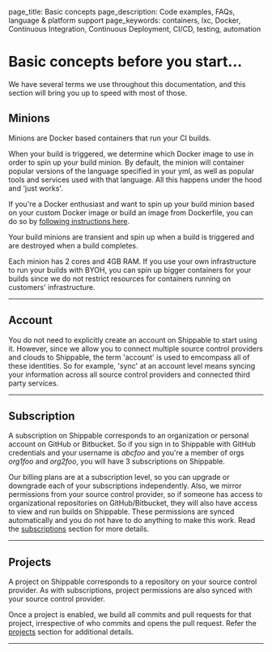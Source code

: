 page_title: Basic concepts
page_description: Code examples, FAQs, language & platform support
page_keywords: containers, lxc, Docker, Continuous Integration, Continuous Deployment, CI/CD, testing, automation


# Basic concepts before you start...

We have several terms we use throughout this documentation, and this section will bring you up to speed with most of those.


## Minions

Minions are Docker based containers that run your CI builds. 

When your build is triggered, we determine which Docker image to use in order to spin up your build minion. By default, the minion will container popular versions of the language specified in your yml, as well as popular tools and services used with that language. All this happens under the hood and 'just works'.

If you're a Docker enthusiast and want to spin up your build minion based on your custom Docker image or build an image from Dockerfile, you can do so by [following instructions here](ci_configure.md#build_images).

Your build minions are transient and spin up when a build is triggered and are destroyed when a build completes. 
 
Each minion has 2 cores and 4GB RAM. If you use your own infrastructure to run your builds with BYOH, you can spin up bigger containers for your builds since we do not restrict resources for containers running on customers' infrastructure. 

---

## Account

You do not need to explicitly create an account on Shippable to start using it. However, since we allow you to connect multiple source control providers and clouds to Shippable, the term 'account' is used to emcompass all of these identities. So for example, 'sync' at an account level means syncing your information across all source control providers and connected third party services. 

---

## Subscription

A subscription on Shippable corresponds to an organization or personal account on GitHub or Bitbucket. So if you sign in to Shippable with GitHub credentials and your username is *abcfoo* and you're a member of orgs *org1foo* and *org2foo*, you will have 3 subscriptions on Shippable. 

Our billing plans are at a subscription level, so you can upgrade or downgrade each of your subscriptions independently. Also, we mirror permissions from your source control provider, so if someone has access to organizational repositories on GitHub/Bitbucket, they will also have access to view and run builds on Shippable. These permissions are synced automatically and you do not have to do anything to make this work. Read the [subscriptions](ci_subscriptions/) section for more details.

---

## Projects

A project on Shippable corresponds to a repository on your source control provider. As with subscriptions, project permissions are also synced with your source control provider.

Once a project is enabled, we build all commits and pull requests for that project, irrespective of who commits and opens the pull request. Refer the [projects](ci_projects/) section for additional details.

---

